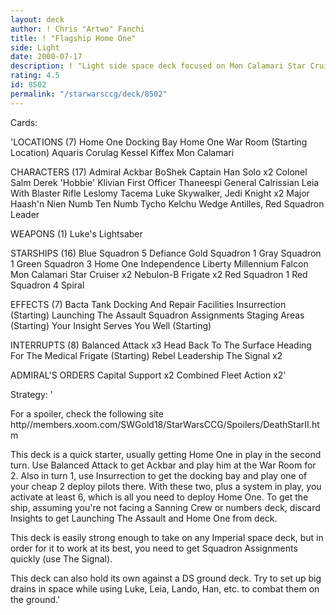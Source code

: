```yaml
---
layout: deck
author: ! Chris "Artwo" Fanchi
title: ! "Flagship Home One"
side: Light
date: 2000-07-17
description: ! "Light side space deck focused on Mon Calamari Star Cruisers and matching pilot combos. (LS space w/o EBO)"
rating: 4.5
id: 8502
permalink: "/starwarsccg/deck/8502"
---
```

Cards: 

'LOCATIONS (7)
Home One Docking Bay
Home One War Room (Starting Location)
Aquaris
Corulag
Kessel
Kiffex
Mon Calamari

CHARACTERS (17)
Admiral Ackbar
BoShek
Captain Han Solo x2
Colonel Salm
Derek 'Hobbie' Klivian
First Officer Thaneespi
General Calrissian
Leia With Blaster Rifle
Leslomy Tacema
Luke Skywalker, Jedi Knight x2
Major Haash'n
Nien Numb
Ten Numb
Tycho Kelchu
Wedge Antilles, Red Squadron Leader

WEAPONS (1)
Luke's Lightsaber

STARSHIPS (16)
Blue Squadron 5
Defiance
Gold Squadron 1
Gray Squadron 1
Green Squadron 3
Home One
Independence
Liberty
Millennium Falcon
Mon Calamari Star Cruiser x2
Nebulon-B Frigate x2
Red Squadron 1
Red Squadron 4
Spiral

EFFECTS (7)
Bacta Tank
Docking And Repair Facilities
Insurrection (Starting)
Launching The Assault
Squadron Assignments
Staging Areas (Starting)
Your Insight Serves You Well (Starting)

INTERRUPTS (8)
Balanced Attack x3
Head Back To The Surface
Heading For The Medical Frigate (Starting)
Rebel Leadership
The Signal x2

ADMIRAL'S ORDERS
Capital Support x2
Combined Fleet Action x2'

Strategy: '

For a spoiler, check the following site http//members.xoom.com/SWGold18/StarWarsCCG/Spoilers/DeathStarII.htm

This deck is a quick starter, usually getting Home One in play in the second turn. Use Balanced Attack to get Ackbar and play him at the War Room for 2. Also in turn 1, use Insurrection to get the docking bay and play one of your cheap 2 deploy pilots there. With these two, plus a system in play, you activate at least 6, which is all you need to deploy Home One. To get the ship, assuming you're not facing a Sanning Crew or numbers deck, discard Insights to get Launching The Assault and Home One from deck.

This deck is easily strong enough to take on any Imperial space deck, but in order for it to work at its best, you need to get Squadron Assignments quickly (use The Signal).

This deck can also hold its own against a DS ground deck. Try to set up big drains in space while using Luke, Leia, Lando, Han, etc. to combat them on the ground.'
